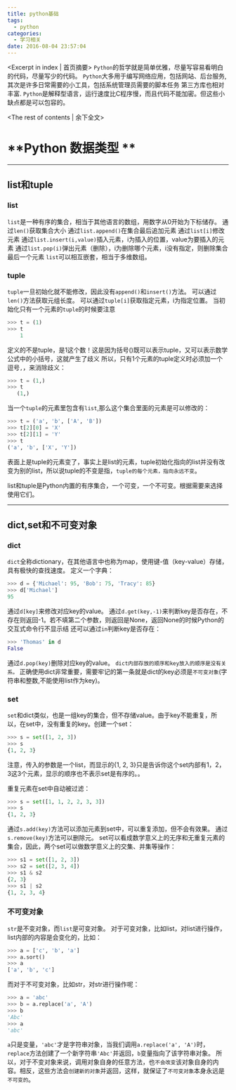 ```yaml
---
title: python基础
tags:
  - python 
categories:
  - 学习相关
date: 2016-08-04 23:57:04
---
```

<Excerpt in index | 首页摘要> 
``Python``的哲学就是简单优雅，尽量写容易看明白的代码，尽量写少的代码。
``Python``大多用于编写网络应用，包括网站、后台服务,
    其次是许多日常需要的小工具，包括系统管理员需要的脚本任务
    第三方库也相对丰富.
``Python``是解释型语言，运行速度比C程序慢，而且代码不能加密。但这些小缺点都是可以包容的。
<!-- more -->
<The rest of contents | 余下全文>

# **Python 数据类型 ** #

---

## list和tuple ##
### list ###
``list``是一种有序的集合，相当于其他语言的数组，用数字从0开始为下标储存。
通过``len()``获取集合大小
通过``list.append()``在集合最后追加元素
通过``list[i]``修改元素
通过``list.insert(i,value)``插入元素，i为插入的位置，value为要插入的元素
通过``list.pop(i)``弹出元素（删除），i为删除哪个元素，i没有指定，则删除集合最后一个元素
``list``可以相互嵌套，相当于多维数组。

### tuple ###
``tuple``一旦初始化就不能修改，因此没有``append()``和``insert()``方法。
可以通过``len()``方法获取元组长度。
可以通过``tuple[i]``获取指定元素，i为指定位置。
当初始化只有一个元素的``tuple``的时候要注意
```python
>>> t = (1)
>>> t
    1
```
定义的不是tuple，是1这个数！这是因为括号()既可以表示tuple，又可以表示数学公式中的小括号，这就产生了歧义
所以，只有1个元素的tuple定义时必须加一个逗号``,``，来消除歧义：
```python
>>> t = (1,)
>>> t
   (1,)
```
当一个``tuple``的元素里包含有``list``,那么这个集合里面的元素是可以修改的：
```python
>>> t = ('a', 'b', ['A', 'B'])
>>> t[2][0] = 'X'
>>> t[2][1] = 'Y'
>>> t
('a', 'b', ['X', 'Y'])
```
表面上是tuple的元素变了，事实上是list的元素，tuple初始化指向的list并没有改变为别的list，所以说tuple的不变是指，``tuple的每个元素，指向永远不变``。

list和tuple是Python内置的有序集合，一个可变，一个不可变。根据需要来选择使用它们。

---

## dict,set和不可变对象 ##
### dict ###
``dict``全称dictionary，在其他语言中也称为map，使用键-值（key-value）存储，具有极快的查找速度。
定义一个字典：
```Python
>>> d = {'Michael': 95, 'Bob': 75, 'Tracy': 85}
>>> d['Michael']
95
```
通过``d[key]``来修改对应key的value。
通过``d.get(key,-1)``来判断key是否存在，不存在则返回-1。若不填第二个参数，则返回是None，返回None的时候Python的交互式命令行不显示结
还可以通过``in``判断key是否存在：
```python
>>> 'Thomas' in d
False
```
通过``d.pop(key)``删除对应key的value。
``dict内部存放的顺序和key放入的顺序是没有关系。``
正确使用dict非常重要，需要牢记的第一条就是dict的key必须是``不可变对象``(字符串和整数,不能使用list作为key)。

### set ###

``set``和dict类似，也是一组key的集合，但不存储value。由于key不能重复，所以，在set中，没有重复的key。创建一个set：
```python
>>> s = set([1, 2, 3])
>>> s
{1, 2, 3}
```
注意，传入的参数是一个list，而显示的{1, 2, 3}只是告诉你这个set内部有1，2，3这3个元素，显示的顺序也不表示set是有序的。。

重复元素在set中自动被过滤：
```python
>>> s = set([1, 1, 2, 2, 3, 3])
>>> s
{1, 2, 3}
```
通过``s.add(key)``方法可以添加元素到set中，可以重复添加，但不会有效果。
通过``s.remove(key)``方法可以删除元。
set可以看成数学意义上的无序和无重复元素的集合，因此，两个set可以做数学意义上的交集、并集等操作：
```python
>>> s1 = set([1, 2, 3])
>>> s2 = set([2, 3, 4])
>>> s1 & s2
{2, 3}
>>> s1 | s2
{1, 2, 3, 4}
```

### 不可变对象 ###

``str``是不变对象，而``list``是可变对象。
对于可变对象，比如list，对list进行操作，list内部的内容是会变化的，比如：
```python
>>> a = ['c', 'b', 'a']
>>> a.sort()
>>> a
['a', 'b', 'c']
```
而对于不可变对象，比如str，对str进行操作呢：
```python
>>> a = 'abc'
>>> b = a.replace('a', 'A')
>>> b
'Abc'
>>> a
'abc'
```
``a``只是变量，``'abc'``才是字符串对象，当我们调用``a.replace('a', 'A')``时，``replace``方法创建了一个新字符串``'Abc'``并返回，``b``变量指向了该字符串对象。
所以，对于不变对象来说，调用对象自身的任意方法，也``不会改变``该对象自身的内容。相反，这些方法会``创建新的对象``并返回，这样，就保证了``不可变对象``本身永远是``不可变的``。

